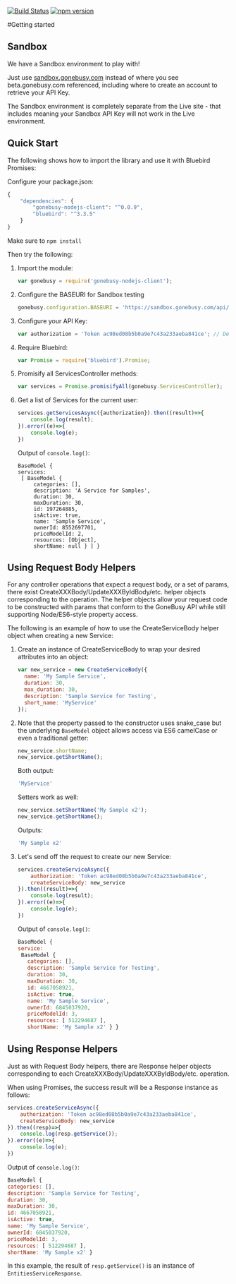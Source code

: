 [![Build Status](https://travis-ci.org/gonebusy/gonebusy-nodejs-client.svg?branch=master)](https://travis-ci.org/gonebusy/gonebusy-nodejs-client)
[![npm version](https://badge.fury.io/js/gonebusy-nodejs-client.svg)](https://badge.fury.io/js/gonebusy-nodejs-client)

#Getting started

## Sandbox

We have a Sandbox environment to play with!

Just use [sandbox.gonebusy.com](https://sandbox.gonebusy.com) instead of where you see beta.gonebusy.com referenced, including where to create an account to retrieve your API Key.

The Sandbox environment is completely separate from the Live site - that includes meaning your Sandbox API Key will not work in the Live environment.

## Quick Start

The following shows how to import the library and use it with Bluebird Promises:

Configure your package.json:

```js
{
    "dependencies": {
        "gonebusy-nodejs-client": "^0.0.9",
        "bluebird": "^3.3.5"
    }
}
```

Make sure to ```npm install```

Then try the following:

1. Import the module:

    ```js
    var gonebusy = require('gonebusy-nodejs-client');
    ```

1. Configure the BASEURI for Sandbox testing

    ```js
    gonebusy.configuration.BASEURI = 'https://sandbox.gonebusy.com/api/v1';
    ```
    
1. Configure your API Key:

    ```js
    var authorization = 'Token ac98ed08b5b0a9e7c43a233aeba841ce'; // Default Sandbox token
    ```

1. Require Bluebird:

    ```js
    var Promise = require('bluebird').Promise;
    ```
    
1. Promisify all ServicesController methods:

    ```js
    var services = Promise.promisifyAll(gonebusy.ServicesController);
    ```

1. Get a list of Services for the current user:

    ```js
    services.getServicesAsync({authorization}).then((result)=>{
        console.log(result);
    }).error((e)=>{
        console.log(e);
    })
    ```
    
    Output of `console.log()`:
    ```
    BaseModel {
    services: 
     [ BaseModel {
         categories: [],
         description: 'A Service for Samples',
         duration: 30,
         maxDuration: 30,
         id: 197264885,
         isActive: true,
         name: 'Sample Service',
         ownerId: 8552697701,
         priceModelId: 2,
         resources: [Object],
         shortName: null } ] }
   ```
   
## Using Request Body Helpers

For any controller operations that expect a request body, or a set of params, there exist CreateXXXBody/UpdateXXXByIdBody/etc. helper objects corresponding to the operation.  The helper objects allow your request code to be constructed with params that conform to the GoneBusy API while still supporting Node/ES6-style property access.

The following is an example of how to use the CreateServiceBody helper object when creating a new Service:

1. Create an instance of CreateServiceBody to wrap your desired attributes into an object:

    ```js
    var new_service = new CreateServiceBody({
      name: 'My Sample Service',
      duration: 30,
      max_duration: 30,
      description: 'Sample Service for Testing',
      short_name: 'MyService'
    });
    ```
    
2. Note that the property passed to the constructor uses snake_case but the underlying `BaseModel` object allows access via ES6 camelCase or even a traditional getter:

    ```js
    new_service.shortName;
    new_service.getShortName();
    ```
    
    Both output:
    ```js
    'MyService'
    ```
    
    Setters work as well:
    ```js
    new_service.setShortName('My Sample x2');
    new_service.getShortName();
    ```
    
    Outputs:
    ```js
    'My Sample x2'
    ```
    
3. Let's send off the request to create our new Service:

    ```js
    services.createServiceAsync({
        authorization: 'Token ac98ed08b5b0a9e7c43a233aeba841ce',
        createServiceBody: new_service
    }).then((result)=>{
        console.log(result);
    }).error((e)=>{
        console.log(e);
    })
    ```
    
    Output of `console.log()`:
    ```js
    BaseModel {
    service: 
     BaseModel {
       categories: [],
       description: 'Sample Service for Testing',
       duration: 30,
       maxDuration: 30,
       id: 4667058921,
       isActive: true,
       name: 'My Sample Service',
       ownerId: 6845037920,
       priceModelId: 3,
       resources: [ 512294687 ],
       shortName: 'My Sample x2' } }
    ```
    
## Using Response Helpers

Just as with Request Body helpers, there are Response helper objects corresponding to each CreateXXXBody/UpdateXXXByIdBody/etc. operation.  

When using Promises, the success result will be a Response instance as follows:

```js
services.createServiceAsync({
    authorization: 'Token ac98ed08b5b0a9e7c43a233aeba841ce',
    createServiceBody: new_service
}).then((resp)=>{
    console.log(resp.getService());
}).error((e)=>{
    console.log(e);
})
```

Output of `console.log()`:
```js
BaseModel {
categories: [],
description: 'Sample Service for Testing',
duration: 30,
maxDuration: 30,
id: 4667058921,
isActive: true,
name: 'My Sample Service',
ownerId: 6845037920,
priceModelId: 3,
resources: [ 512294687 ],
shortName: 'My Sample x2' }
```

In this example, the result of `resp.getService()` is an instance of `EntitiesServiceResponse`.
